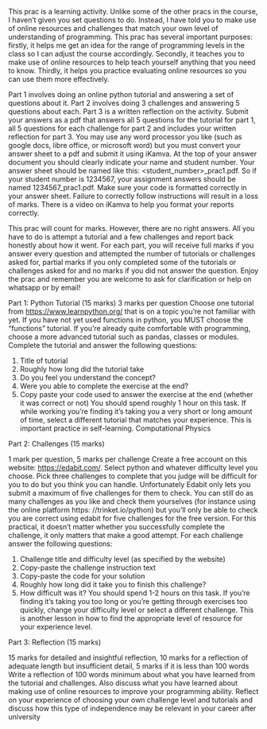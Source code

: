 This prac is a learning activity. Unlike some of the other pracs in the course, I haven’t given you set questions to
do. Instead, I have told you to make use of online resources and challenges that match your own level of understanding of programming. This prac has several important purposes: firstly, it helps me get an idea for the range
of programming levels in the class so I can adjust the course accordingly. Secondly, it teaches you to make use of
online resources to help teach yourself anything that you need to know. Thirdly, it helps you practice evaluating
online resources so you can use them more effectively.

Part 1 involves doing an online python tutorial and answering a set of questions about it. Part 2 involves doing 3
challenges and answering 5 questions about each. Part 3 is a written reflection on the activity.
Submit your answers as a pdf that answers all 5 questions for the tutorial for part 1, all 5 questions for each
challenge for part 2 and includes your written reflection for part 3. You may use any word processor you like (such
as google docs, libre office, or microsoft word) but you must convert your answer sheet to a pdf and submit it
using iKamva. At the top of your answer document you should clearly indicate your name and student number.
Your answer sheet should be named like this: <student_number>_prac1.pdf. So if your student number is 1234567,
your assignment answers should be named 1234567_prac1.pdf. Make sure your code is formatted correctly in your
answer sheet. Failure to correctly follow instructions will result in a loss of marks. There is a video on iKamva to
help you format your reports correctly.

This prac will count for marks. However, there are no right answers. All you have to do is attempt a tutorial
and a few challenges and report back honestly about how it went. For each part, you will receive full marks if you
answer every question and attempted the number of tutorials or challenges asked for, partial marks if you only
completed some of the tutorials or challenges asked for and no marks if you did not answer the question.
Enjoy the prac and remember you are welcome to ask for clarification or help on whatsapp or by email!

Part 1: Python Tutorial (15 marks)
3 marks per question
Choose one tutorial from https://www.learnpython.org/ that is on a topic you’re not familiar with yet. If
you have not yet used functions in python, you MUST choose the “functions” tutorial. If you’re already quite
comfortable with programming, choose a more advanced tutorial such as pandas, classes or modules.
Complete the tutorial and answer the following questions:
1. Title of tutorial
2. Roughly how long did the tutorial take
3. Do you feel you understand the concept?
4. Were you able to complete the exercise at the end?
5. Copy paste your code used to answer the exercise at the end (whether it was correct or not)
You should spend roughly 1 hour on this task. If while working you’re finding it’s taking you a very short or long
amount of time, select a different tutorial that matches your experience. This is important practice in self-learning.
Computational Physics

Part 2: Challenges (15 marks)

1 mark per question, 5 marks per challenge
Create a free account on this website: https://edabit.com/. Select python and whatever difficulty level you
choose. Pick three challenges to complete that you judge will be difficult for you to do but you think you can
handle.
Unfortunately Edabit only lets you submit a maximum of five challenges for them to check. You can still
do as many challenges as you like and check them yourselves (for instance using the online platform https:
//trinket.io/python) but you’ll only be able to check you are correct using edabit for five challenges for the free
version. For this practical, it doesn’t matter whether you successfully complete the challenge, it only matters that
make a good attempt.
For each challenge answer the following questions:
1. Challenge title and difficulty level (as specified by the website)
2. Copy-paste the challenge instruction text
3. Copy-paste the code for your solution
4. Roughly how long did it take you to finish this challenge?
5. How difficult was it?
You should spend 1-2 hours on this task. If you’re finding it’s taking you too long or you’re getting through
exercises too quickly, change your difficulty level or select a different challenge. This is another lesson in how to
find the appropriate level of resource for your experience level.

Part 3: Reflection (15 marks)

15 marks for detailed and insightful reflection,
10 marks for a reflection of adequate length but insufficient detail,
5 marks if it is less than 100 words
Write a reflection of 100 words minimum about what you have learned from the tutorial and challenges. Also
discuss what you have learned about making use of online resources to improve your programming ability. Reflect
on your experience of choosing your own challenge level and tutorials and discuss how this type of independence
may be relevant in your career after university
